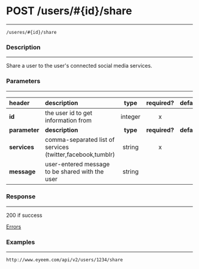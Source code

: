 # POST /users/#{id}/share
***
`/useres/#{id}/share`

### Description
***
Share a user to the user's connected social media services.

### Parameters
***

|header| description| type |required? |default|
|:---------|:--------------|:----------:|:------------:|:------------:|
|**id**|the user id to get information from|integer|x||
|**parameter**| **description**| **type** |**required?** |**default**|
|**services**|comma-separated list of services (twitter,facebook,tumblr)|string|x||
|**message**|user-entered message to be shared with the user|string|||


### Response
***

200 if success

[Errors](https://github.com/eyeem/API/blob/master/resources/errors.md)

### Examples
***

`http://www.eyeem.com/api/v2/users/1234/share`




